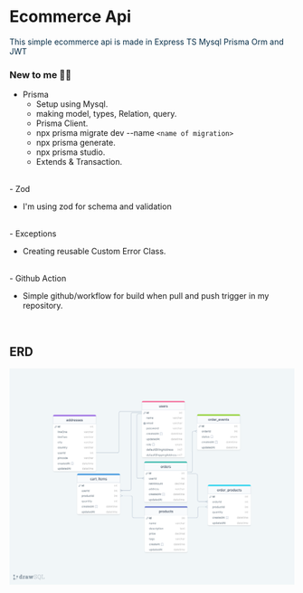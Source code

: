 # Ecommerce Api

<span style="color:#082f49">This simple ecommerce api is made in Express TS Mysql Prisma Orm and JWT</span>



### New to me 🧑‍💻

- Prisma
  * Setup using Mysql.
  * making model, types, Relation, query.
  * Prisma Client.
  * npx prisma migrate dev --name `<name of migration>`
  * npx prisma generate.
  * npx prisma studio.
  * Extends & Transaction.
 <br>
- Zod
  
  * I'm using zod for schema and validation
  <br>
- Exceptions
  
  * Creating reusable Custom Error Class.
 <br>
- Github Action
  
  * Simple github/workflow for build when pull and push      trigger in my repository.
  <br>

## ERD

![Example Image](public/images/erd-ecom.png)
  

